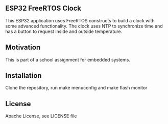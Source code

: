 ## ESP32 FreeRTOS Clock

This ESP32 application uses FreeRTOS constructs to build a clock with some advanced functionality. The clock uses NTP to synchronize time and has a button to request inside and outside temperature.

## Motivation

This is part of a school assignment for embedded systems.

## Installation

Clone the repository, run make menuconfig and make flash monitor

## License

Apache License, see LICENSE file